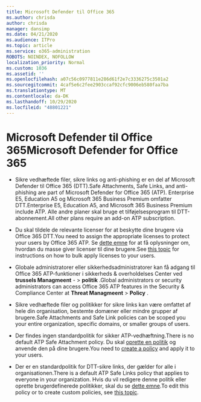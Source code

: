 ```yaml
---
title: Microsoft Defender til Office 365
ms.author: chrisda
author: chrisda
manager: dansimp
ms.date: 04/21/2020
ms.audience: ITPro
ms.topic: article
ms.service: o365-administration
ROBOTS: NOINDEX, NOFOLLOW
localization_priority: Normal
ms.custom: 1036
ms.assetid: ''
ms.openlocfilehash: a07c56c0977811e286d61f2e7c3336275c3501a2
ms.sourcegitcommit: 4caf5e6c2fee2903ccaf92cfc9006eb580faa7ba
ms.translationtype: MT
ms.contentlocale: da-DK
ms.lasthandoff: 10/29/2020
ms.locfileid: "48801221"
---
```

# <a name="microsoft-defender-for-office-365"></a><span data-ttu-id="caf15-102">Microsoft Defender til Office 365</span><span class="sxs-lookup"><span data-stu-id="caf15-102">Microsoft Defender for Office 365</span></span>

- <span data-ttu-id="caf15-103">Sikre vedhæftede filer, sikre links og anti-phishing er en del af Microsoft Defender til Office 365 (DTT).</span><span class="sxs-lookup"><span data-stu-id="caf15-103">Safe Attachments, Safe Links, and anti-phishing are part of Microsoft Defender for Office 365 (ATP).</span></span> <span data-ttu-id="caf15-104">Enterprise E5, Education A5 og Microsoft 365 Business Premium omfatter DTT.</span><span class="sxs-lookup"><span data-stu-id="caf15-104">Enterprise E5, Education A5, and Microsoft 365 Business Premium include ATP.</span></span> <span data-ttu-id="caf15-105">Alle andre planer skal bruge et tilføjelsesprogram til DTT-abonnement.</span><span class="sxs-lookup"><span data-stu-id="caf15-105">All other plans require an add-on ATP subscription.</span></span>

- <span data-ttu-id="caf15-106">Du skal tildele de relevante licenser for at beskytte dine brugere via Office 365 DTT.</span><span class="sxs-lookup"><span data-stu-id="caf15-106">You need to assign the appropriate licenses to protect your users by Office 365 ATP.</span></span> <span data-ttu-id="caf15-107">Se [dette emne](https://docs.microsoft.com/microsoft-365/admin/add-users/add-users) for at få oplysninger om, hvordan du masse giver licenser til dine brugere.</span><span class="sxs-lookup"><span data-stu-id="caf15-107">See [this topic](https://docs.microsoft.com/microsoft-365/admin/add-users/add-users) for instructions on how to bulk apply licenses to your users.</span></span>

- <span data-ttu-id="caf15-108">Globale administratorer eller sikkerhedsadministratorer kan få adgang til Office 365 ATP-funktioner i sikkerheds & overholdelses Center ved **trussels Managmeent** - \> **politik** .</span><span class="sxs-lookup"><span data-stu-id="caf15-108">Global administrators or security administrators can access Office 365 ATP features in the Security & Compliance Center at **Threat Managmeent** \> **Policy** .</span></span>

- <span data-ttu-id="caf15-109">Sikre vedhæftede filer og politikker for sikre links kan være omfattet af hele din organisation, bestemte domæner eller mindre grupper af brugere.</span><span class="sxs-lookup"><span data-stu-id="caf15-109">Safe Attachments and Safe Link policies can be scoped you your entire organization, specific domains, or smaller groups of users.</span></span>

- <span data-ttu-id="caf15-110">Der findes ingen standardpolitik for sikker ATP-vedhæftning.</span><span class="sxs-lookup"><span data-stu-id="caf15-110">There is no default ATP Safe Attachment policy.</span></span> <span data-ttu-id="caf15-111">Du skal [oprette en politik](https://docs.microsoft.com/microsoft-365/security/office-365-security/set-up-atp-safe-attachments-policies) og anvende den på dine brugere.</span><span class="sxs-lookup"><span data-stu-id="caf15-111">You need to [create a policy](https://docs.microsoft.com/microsoft-365/security/office-365-security/set-up-atp-safe-attachments-policies) and apply it to your users.</span></span>

- <span data-ttu-id="caf15-112">Der er en standardpolitik for DTT-sikre links, der gælder for alle i organisationen.</span><span class="sxs-lookup"><span data-stu-id="caf15-112">There is a default ATP Safe Links policy that applies to everyone in your organization.</span></span> <span data-ttu-id="caf15-113">Hvis du vil redigere denne politik eller oprette brugerdefinerede politikker, skal du se [dette emne](https://docs.microsoft.com/microsoft-365/security/office-365-security/set-up-atp-safe-links-policies).</span><span class="sxs-lookup"><span data-stu-id="caf15-113">To edit this policy or to create custom policies, see [this topic](https://docs.microsoft.com/microsoft-365/security/office-365-security/set-up-atp-safe-links-policies).</span></span>
